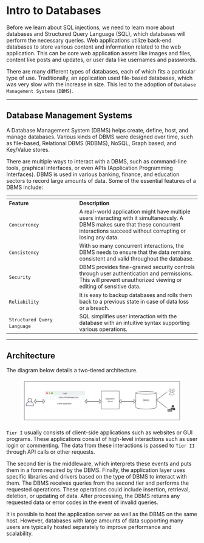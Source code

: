# Intro to Databases

Before we learn about SQL injections, we need to learn more about databases and Structured Query Language (SQL), which databases will perform the necessary queries. Web applications utilize back-end databases to store various content and information related to the web application. This can be core web application assets like images and files, content like posts and updates, or user data like usernames and passwords.

There are many different types of databases, each of which fits a particular type of use. Traditionally, an application used file-based databases, which was very slow with the increase in size. This led to the adoption of `Database Management Systems` (`DBMS`).

***

## Database Management Systems

A Database Management System (DBMS) helps create, define, host, and manage databases. Various kinds of DBMS were designed over time, such as file-based, Relational DBMS (RDBMS), NoSQL, Graph based, and Key/Value stores.

There are multiple ways to interact with a DBMS, such as command-line tools, graphical interfaces, or even APIs (Application Programming Interfaces). DBMS is used in various banking, finance, and education sectors to record large amounts of data. Some of the essential features of a DBMS include:

<table data-header-hidden><thead><tr><th width="171.27276611328125"></th><th></th></tr></thead><tbody><tr><td><strong>Feature</strong></td><td><strong>Description</strong></td></tr><tr><td><code>Concurrency</code></td><td>A real-world application might have multiple users interacting with it simultaneously. A DBMS makes sure that these concurrent interactions succeed without corrupting or losing any data.</td></tr><tr><td><code>Consistency</code></td><td>With so many concurrent interactions, the DBMS needs to ensure that the data remains consistent and valid throughout the database.</td></tr><tr><td><code>Security</code></td><td>DBMS provides fine-grained security controls through user authentication and permissions. This will prevent unauthorized viewing or editing of sensitive data.</td></tr><tr><td><code>Reliability</code></td><td>It is easy to backup databases and rolls them back to a previous state in case of data loss or a breach.</td></tr><tr><td><code>Structured Query Language</code></td><td>SQL simplifies user interaction with the database with an intuitive syntax supporting various operations.</td></tr></tbody></table>

***

## Architecture

The diagram below details a two-tiered architecture.

<figure><img src="../../../../.gitbook/assets/image (1) (1) (1) (1) (1) (1) (1) (1) (1) (1) (1) (1) (1) (1) (1) (1) (1) (1) (1) (1) (1) (1) (1) (1) (1) (1) (1) (1) (1) (1) (1) (1) (1) (1) (1) (1) (1) (1) (1) (1) (1) (1) (1) (1) (1) (1) (1) (1) (1) (1).png" alt=""><figcaption></figcaption></figure>

`Tier I` usually consists of client-side applications such as websites or GUI programs. These applications consist of high-level interactions such as user login or commenting. The data from these interactions is passed to `Tier II` through API calls or other requests.

The second tier is the middleware, which interprets these events and puts them in a form required by the DBMS. Finally, the application layer uses specific libraries and drivers based on the type of DBMS to interact with them. The DBMS receives queries from the second tier and performs the requested operations. These operations could include insertion, retrieval, deletion, or updating of data. After processing, the DBMS returns any requested data or error codes in the event of invalid queries.

It is possible to host the application server as well as the DBMS on the same host. However, databases with large amounts of data supporting many users are typically hosted separately to improve performance and scalability.
